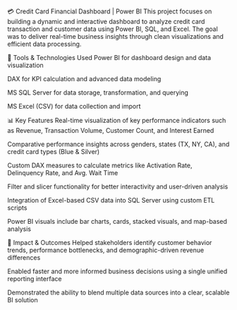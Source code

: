 💳 Credit Card Financial Dashboard | Power BI
This project focuses on building a dynamic and interactive dashboard to analyze credit card transaction and customer data using Power BI, SQL, and Excel. The goal was to deliver real-time business insights through clean visualizations and efficient data processing.

🔧 Tools & Technologies Used
Power BI for dashboard design and data visualization

DAX for KPI calculation and advanced data modeling

MS SQL Server for data storage, transformation, and querying

MS Excel (CSV) for data collection and import

📊 Key Features
Real-time visualization of key performance indicators such as Revenue, Transaction Volume, Customer Count, and Interest Earned

Comparative performance insights across genders, states (TX, NY, CA), and credit card types (Blue & Silver)

Custom DAX measures to calculate metrics like Activation Rate, Delinquency Rate, and Avg. Wait Time

Filter and slicer functionality for better interactivity and user-driven analysis

Integration of Excel-based CSV data into SQL Server using custom ETL scripts

Power BI visuals include bar charts, cards, stacked visuals, and map-based analysis

🎯 Impact & Outcomes
Helped stakeholders identify customer behavior trends, performance bottlenecks, and demographic-driven revenue differences

Enabled faster and more informed business decisions using a single unified reporting interface

Demonstrated the ability to blend multiple data sources into a clear, scalable BI solution
